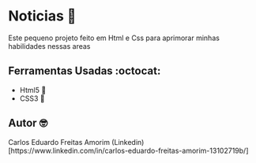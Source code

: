 <h1>Noticias 📖 </h1>

<p> Este pequeno projeto feito em Html e Css para aprimorar minhas habilidades nessas areas</p>

<h2>Ferramentas Usadas :octocat: </h2>

- Html5 📙
- CSS3  📘

<h2>Autor 🤓</h2>

<p>Carlos Eduardo Freitas Amorim (Linkedin)[https://www.linkedin.com/in/carlos-eduardo-freitas-amorim-13102719b/]</p>
